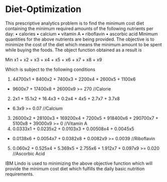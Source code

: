 # Diet-Optimization

This prescriptive analytics problem is to find the minimum cost diet containing the minimum required amounts of the following nutrients per day:
• calories
• calcium
• vitamin A
• riboflavin
• ascorbic acid
Minimum quantities for the above nutrients are being provided. The objective is to minimize the cost of the diet which means the minimum amount to be spent while buying the foods. The object function obtained as a result is 

Min x1 + x2 + x3 + x4 + x5 + x6 + x7 + x8 + x9

Which is subject to the following conditions

1) 44700x1 + 8400x2 + 7400x3 + 2200x4 + 2600x5 + 1100x6
+ 9600x7 + 17400x8 + 26000x9 >= 270 //Calorie
2) 2x1 + 15.1x2 + 16.4x3 + 0.2x4 + 4x5 + 2.7x7 + 3.7x8
+ 6.3x9 >= 0.07 //Calcium
3) 26000x2 + 28100x3 + 169200x4 + 7200x5 + 918400x6 +
290700x7 + 5100x8 + 39000x9 >= 0 //Vitamin A
4) 0.0333x1 + 0.0235x2 + 0.0103x3 + 0.00508x4 + 0.0045x5
+ 0.0138x6 + 0.0054x7 + 0.0382x8 + 0.0082x9 >= 0.0039
//Riboflavin
5) 0.060x2 + 0.525x4 + 5.369x5 + 2.755x6 + 1.912x7 +
0.097x9 >= 0.020 //Ascorbic Acid

IBM Lindo is used to minimizing the above objective function which will provide the minimum cost diet which fulfills the daily basic nutrition requirements.
